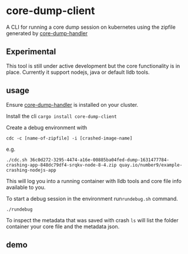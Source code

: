 # core-dump-client

A CLI for running a core dump session on kubernetes using the zipfile generated by [core-dump-handler](https://github.com/IBM/core-dump-handler) 

## Experimental

This tool is still under active development but the core functionality is in place. 
Currently it support nodejs, java or default lldb tools. 

## usage 

Ensure [core-dump-handler](https://github.com/IBM/core-dump-handler) is installed on your cluster.

Install the cli `cargo install core-dump-client`

Create a debug environment with 
```
cdc -c [name-of-zipfile] -i [crashed-image-name]
```
e.g. 
```
./cdc.sh 36c0d272-3295-4474-a16e-00885ba04fed-dump-1631477784-crashing-app-848dc79df4-srqkv-node-8-4.zip quay.io/number9/example-crashing-nodejs-app
```

This will log you into a running container with lldb tools and core file info available to you. 

To start a debug session in the environment run`rundebug.sh` command.

```
./rundebug
```

To inspect the metadata that was saved with crash `ls` will list the folder container your core file and the metadata json.

## demo

<script id="asciicast-438878" src="https://asciinema.org/a/438878.js" async></script>
